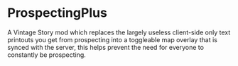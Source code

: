 # ProspectingPlus

A Vintage Story mod which replaces the largely useless client-side only text printouts you get from prospecting into a toggleable map overlay that is synced with the server, this helps prevent the need for everyone to constantly be prospecting.
